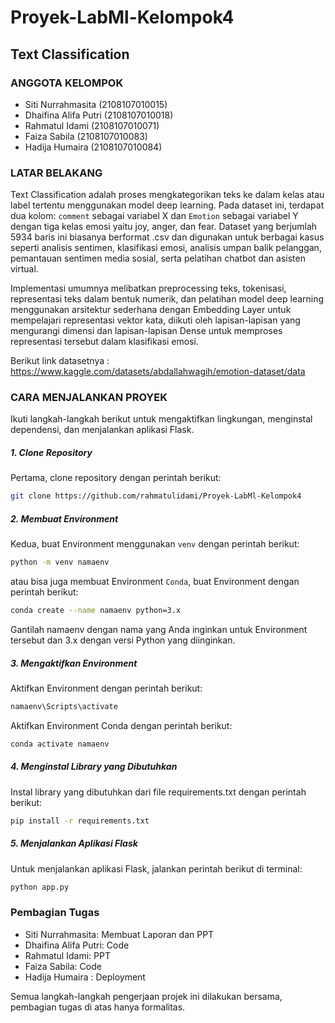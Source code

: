 # Proyek-LabMl-Kelompok4
## Text Classification


### ANGGOTA KELOMPOK
  - Siti Nurrahmasita (2108107010015)
  - Dhaifina Alifa Putri (2108107010018)
  - Rahmatul Idami (2108107010071)
  - Faiza Sabila (2108107010083)
  - Hadija Humaira (2108107010084)
  
### LATAR BELAKANG
Text Classification adalah proses mengkategorikan teks ke dalam kelas atau label tertentu menggunakan model deep learning. Pada dataset ini, terdapat dua kolom: `comment` sebagai variabel X dan `Emotion` sebagai variabel Y dengan tiga kelas emosi yaitu joy, anger, dan fear. Dataset yang berjumlah 5934 baris ini biasanya berformat .csv dan digunakan untuk berbagai kasus seperti analisis sentimen, klasifikasi emosi, analisis umpan balik pelanggan, pemantauan sentimen media sosial, serta pelatihan chatbot dan asisten virtual. 

Implementasi umumnya melibatkan preprocessing teks, tokenisasi, representasi teks dalam bentuk numerik, dan pelatihan model deep learning menggunakan arsitektur sederhana dengan Embedding Layer untuk mempelajari representasi vektor kata, diikuti oleh lapisan-lapisan yang mengurangi dimensi dan lapisan-lapisan Dense untuk memproses representasi tersebut dalam klasifikasi emosi.

Berikut link datasetnya : https://www.kaggle.com/datasets/abdallahwagih/emotion-dataset/data

### CARA MENJALANKAN PROYEK

Ikuti langkah-langkah berikut untuk mengaktifkan lingkungan, menginstal dependensi, dan menjalankan aplikasi Flask.
##### 1. Clone Repository
Pertama, clone repository dengan perintah berikut:
```bash
git clone https://github.com/rahmatulidami/Proyek-LabMl-Kelompok4
```
##### 2. Membuat Environment
Kedua, buat Environment menggunakan `venv` dengan perintah berikut:
```bash
python -m venv namaenv
```
atau bisa juga membuat Environment `Conda`, buat Environment dengan perintah berikut:
```bash
conda create --name namaenv python=3.x
```
Gantilah namaenv dengan nama yang Anda inginkan untuk Environment tersebut dan 3.x dengan versi Python yang diinginkan.
##### 3. Mengaktifkan Environment
Aktifkan Environment dengan perintah berikut:
```bash
namaenv\Scripts\activate
```
Aktifkan Environment Conda dengan perintah berikut:
```bash
conda activate namaenv
```
##### 4. Menginstal Library yang Dibutuhkan
Instal library yang dibutuhkan dari file requirements.txt dengan perintah berikut:
```bash
pip install -r requirements.txt
```
##### 5. Menjalankan Aplikasi Flask
Untuk menjalankan aplikasi Flask, jalankan perintah berikut di terminal:
```bash
python app.py
```
### Pembagian Tugas
  - Siti Nurrahmasita: Membuat Laporan dan PPT
  - Dhaifina Alifa Putri: Code
  - Rahmatul Idami: PPT
  - Faiza Sabila: Code
  - Hadija Humaira : Deployment

Semua langkah-langkah pengerjaan projek ini dilakukan bersama, pembagian tugas di atas hanya formalitas.
